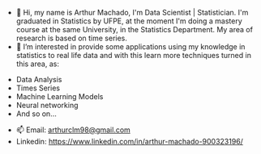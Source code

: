 - 👋 Hi, my name is Arthur Machado, I'm Data Scientist | Statistician. I'm graduated in Statistics by UFPE, at the moment I'm doing a mastery course at the same University, in the Statistics Department. 
My area of research is based on time series.
- 👀 I’m interested in provide some applications using my knowledge in statistics to real life data and with this learn more techniques turned in this area, as:

* Data Analysis
* Times Series
* Machine Learning Models
* Neural networking
* And so on...
- 📫 Email: arthurclm98@gmail.com
- Linkedin: https://www.linkedin.com/in/arthur-machado-900323196/


